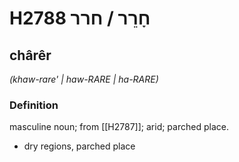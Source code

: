 # H2788 חָרֵר / חרר

## chârêr

_(khaw-rare' | haw-RARE | ha-RARE)_

### Definition

masculine noun; from [[H2787]]; arid; parched place.

- dry regions, parched place
